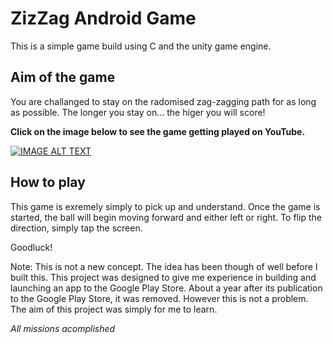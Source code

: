 # ZizZag Android Game

This is a simple game build using C and the unity game engine.  

## Aim of the game

You are challanged to stay on the radomised zag-zagging path for as long as possible. The longer you stay on... the higer you will score!

**Click on the image below to see the game getting played on YouTube.**

[![IMAGE ALT TEXT](http://img.youtube.com/vi/5S3SslcMfvo/0.jpg)](https://www.youtube.com/watch?v=5S3SslcMfvo&feature=youtu.be "Video Title")


## How to play

This game is exremely simply to pick up and understand. Once the game is started, the ball will begin moving forward and either left or right.  To flip the direction, simply tap the screen.  

Goodluck!


Note: This is not a new concept. The idea has been though of well before I built this. This project was designed to give me experience in
building and launching an app to the Google Play Store. About a year after its publication to the Google Play Store, it was removed. However this is not a problem. The aim of this project was simply for me to learn.  


*All missions acomplished*
